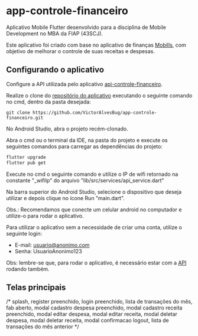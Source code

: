 # app-controle-financeiro

Aplicativo Mobile Flutter desenvolvido para a disciplina de Mobile Development
no MBA da FIAP (43SCJ).

Este aplicativo foi criado com base no aplicativo de finanças
[Mobills](https://web.mobills.com.br/dashboard), com objetivo de melhorar o controle de suas
receitas e despesas.

## Configurando o aplicativo

Configure a API utilizada pelo aplicativo
[api-controle-financeiro](https://github.com/VictorAlvesBug/api-controle-financeiro).

Realize o clone do [repositório do aplicativo](https://github.com/VictorAlvesBug/app-controle-financeiro)
executando o seguinte comando no cmd, dentro da pasta desejada:

```bach
git clone https://github.com/VictorAlvesBug/app-controle-financeiro.git
```

No Android Studio, abra o projeto recém-clonado.

Abra o cmd ou o terminal da IDE, na pasta do projeto e execute os seguintes comandos para carregar as
dependências do projeto:

```bash
flutter upgrade
flutter pub get
```

Execute no cmd o seguinte comando e utilize o IP de wifi retornado na constante "_wifiIp" do arquivo
"lib/src/services/api_service.dart"

Na barra superior do Android Studio, selecione o dispositivo que deseja utilizar e depois clique no
ícone Run "main.dart".

Obs.: Recomendamos que conecte um celular android no computador e utilize-o para rodar o aplicativo.

Para utilizar o aplicativo sem a necessidade de criar uma conta, utilize o seguinte login:

- E-mail: usuario@anonimo.com
- Senha: UsuarioAnonimo123

Obs: lembre-se que, para rodar o aplicativo, é necessário estar com a
[API](https://github.com/VictorAlvesBug/app-controle-financeiro) rodando também.

## Telas principais

/*
splash,
register preenchido,
login preenchido,
lista de transações do mês,
fab aberto,
modal cadastro despesa preenchido,
modal cadastro receita preenchido,
modal editar despesa,
modal editar receita,
modal deletar despesa,
modal deletar receita,
modal confirmacao logout,
lista de transações do mês anterior
*/
